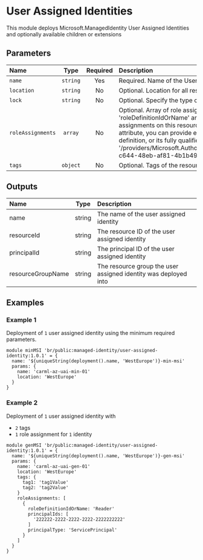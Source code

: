 # User Assigned Identities

This module deploys Microsoft.ManagedIdentity User Assigned Identities and optionally available children or extensions

## Parameters

| Name              | Type     | Required | Description                                                                                                                                                                                                                                                                                                                                                                                                    |
| :---------------- | :------: | :------: | :------------------------------------------------------------------------------------------------------------------------------------------------------------------------------------------------------------------------------------------------------------------------------------------------------------------------------------------------------------------------------------------------------------- |
| `name`            | `string` | Yes      | Required. Name of the User Assigned Identity.                                                                                                                                                                                                                                                                                                                                                                  |
| `location`        | `string` | No       | Optional. Location for all resources.                                                                                                                                                                                                                                                                                                                                                                          |
| `lock`            | `string` | No       | Optional. Specify the type of lock.                                                                                                                                                                                                                                                                                                                                                                            |
| `roleAssignments` | `array`  | No       | Optional. Array of role assignment objects that contain the 'roleDefinitionIdOrName' and 'principalId' to define RBAC role assignments on this resource. In the roleDefinitionIdOrName attribute, you can provide either the display name of the role definition, or its fully qualified ID in the following format: '/providers/Microsoft.Authorization/roleDefinitions/c2f4ef07-c644-48eb-af81-4b1b4947fb11' |
| `tags`            | `object` | No       | Optional. Tags of the resource.                                                                                                                                                                                                                                                                                                                                                                                |

## Outputs

| Name              | Type   | Description                                                     |
| :---------------- | :----: | :-------------------------------------------------------------- |
| name              | string | The name of the user assigned identity                          |
| resourceId        | string | The resource ID of the user assigned identity                   |
| principalId       | string | The principal ID of the user assigned identity                  |
| resourceGroupName | string | The resource group the user assigned identity was deployed into |

## Examples

### Example 1

Deployment of `1` user assigned identity using the minimum required parameters.

```bicep
module minMSI 'br/public:managed-identity/user-assigned-identity:1.0.1' = {
  name: '${uniqueString(deployment().name, 'WestEurope')}-min-msi'
  params: {
    name: 'carml-az-uai-min-01'
    location: 'WestEurope'
  }
}
```

### Example 2

Deployment of `1` user assigned identity with

- `2` tags
- `1` role assignment for `1` identity

```bicep
module genMSI 'br/public:managed-identity/user-assigned-identity:1.0.1' = {
  name: '${uniqueString(deployment().name, 'WestEurope')}-gen-msi'
  params: {
    name: 'carml-az-uai-gen-01'
    location: 'WestEurope'
    tags: {
      tag1: 'tag1Value'
      tag2: 'tag2Value'
    }
    roleAssignments: [
      {
        roleDefinitionIdOrName: 'Reader'
        principalIds: [
          '222222-2222-2222-2222-2222222222'
        ]
        principalType: 'ServicePrincipal'
      }
    ]
  }
}
```